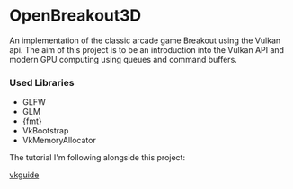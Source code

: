 # OpenBreakout3D
An implementation of the classic arcade game Breakout using the Vulkan api. The aim of this project is to be an introduction into the Vulkan API and modern GPU computing using queues and command buffers.

### Used Libraries
- GLFW
- GLM
- {fmt}
- VkBootstrap
- VkMemoryAllocator

The tutorial I'm following alongside this project:

[vkguide](https://vkguide.dev)

